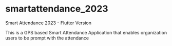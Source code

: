 # smartattendance_2023
Smart Attendance 2023 - Flutter Version 

This is a GPS based Smart Attendance Application that enables organization users to be prompt with the attendance 
